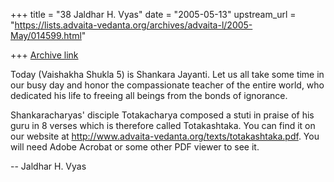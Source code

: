 +++
title = "38 Jaldhar H. Vyas"
date = "2005-05-13"
upstream_url = "https://lists.advaita-vedanta.org/archives/advaita-l/2005-May/014599.html"

+++
[Archive link](https://lists.advaita-vedanta.org/archives/advaita-l/2005-May/014599.html)

Today (Vaishakha Shukla 5) is Shankara Jayanti.  Let us all take some time 
in our busy day and honor the compassionate teacher of the entire world, 
who dedicated his life to freeing all beings from the bonds of ignorance.

Shankaracharyas' disciple Totakacharya composed a stuti in praise of his 
guru in 8 verses which is therefore called Totakashtaka.  You can find it 
on our website at http://www.advaita-vedanta.org/texts/totakashtaka.pdf. 
You will need Adobe Acrobat or some other PDF viewer to see it.

-- 
Jaldhar H. Vyas <jaldhar at braincells.com>

